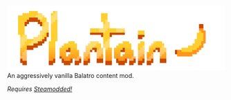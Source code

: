 ![Plantain logo](content/logo.png)
 An aggressively vanilla Balatro content mod.

 *Requires [Steamodded!](https://github.com/Steamopollys/Steamodded)*

